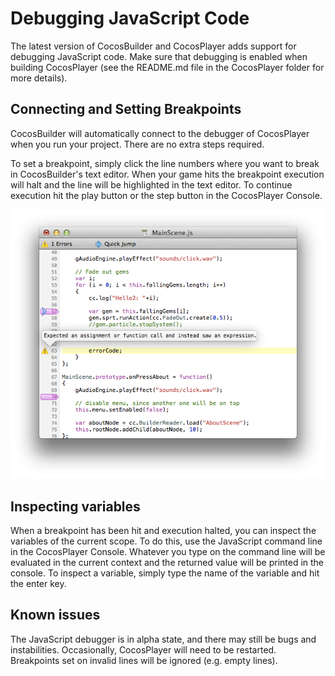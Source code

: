 # Debugging JavaScript Code
The latest version of CocosBuilder and CocosPlayer adds support for debugging JavaScript code. Make sure that debugging is enabled when building CocosPlayer (see the README.md file in the CocosPlayer folder for more details).

## Connecting and Setting Breakpoints
CocosBuilder will automatically connect to the debugger of CocosPlayer when you run your project. There are no extra steps required.

To set a breakpoint, simply click the line numbers where you want to break in CocosBuilder's text editor. When your game hits the breakpoint execution will halt and the line will be highlighted in the text editor. To continue execution hit the play button or the step button in the CocosPlayer Console.

![image](8-1.png?raw=true)

## Inspecting variables
When a breakpoint has been hit and execution halted, you can inspect the variables of the current scope. To do this, use the JavaScript command line in the CocosPlayer Console. Whatever you type on the command line will be evaluated in the current context and the returned value will be printed in the console. To inspect a variable, simply type the name of the variable and hit the enter key.

## Known issues
The JavaScript debugger is in alpha state, and there may still be bugs and instabilities. Occasionally, CocosPlayer will need to be restarted. Breakpoints set on invalid lines will be ignored (e.g. empty lines).